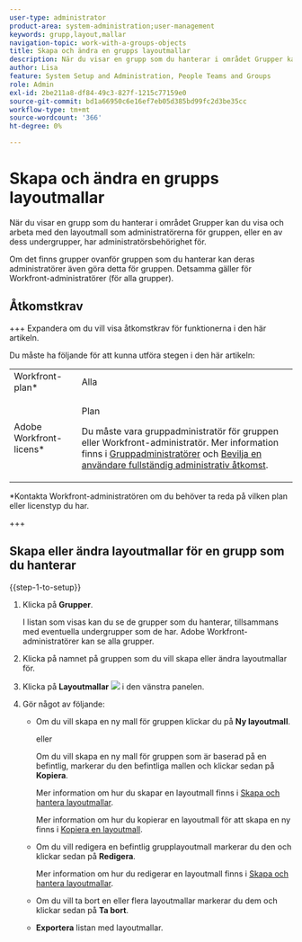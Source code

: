 ```yaml
---
user-type: administrator
product-area: system-administration;user-management
keywords: grupp,layout,mallar
navigation-topic: work-with-a-groups-objects
title: Skapa och ändra en grupps layoutmallar
description: När du visar en grupp som du hanterar i området Grupper kan du visa och arbeta med den layoutmall som administratörerna för gruppen, eller en av dess undergrupper, har administratörsbehörighet för.
author: Lisa
feature: System Setup and Administration, People Teams and Groups
role: Admin
exl-id: 2be211a8-df84-49c3-827f-1215c77159e0
source-git-commit: bd1a66950c6e16ef7eb05d385bd99fc2d3be35cc
workflow-type: tm+mt
source-wordcount: '366'
ht-degree: 0%

---
```


# Skapa och ändra en grupps layoutmallar

När du visar en grupp som du hanterar i området Grupper kan du visa och arbeta med den layoutmall som administratörerna för gruppen, eller en av dess undergrupper, har administratörsbehörighet för.

Om det finns grupper ovanför gruppen som du hanterar kan deras administratörer även göra detta för gruppen. Detsamma gäller för Workfront-administratörer (för alla grupper).

## Åtkomstkrav

+++ Expandera om du vill visa åtkomstkrav för funktionerna i den här artikeln.

Du måste ha följande för att kunna utföra stegen i den här artikeln:

<table style="table-layout:auto"> 
 <col> 
 <col> 
 <tbody> 
  <tr> 
   <td role="rowheader">Workfront-plan*</td> 
   <td>Alla</td> 
  </tr> 
  <tr> 
   <td role="rowheader">Adobe Workfront-licens*</td> 
   <td> <p>Plan </p> <p>Du måste vara gruppadministratör för gruppen eller Workfront-administratör. Mer information finns i <a href="../../../administration-and-setup/manage-groups/group-roles/group-administrators.md" class="MCXref xref">Gruppadministratörer</a> och <a href="../../../administration-and-setup/add-users/configure-and-grant-access/grant-a-user-full-administrative-access.md" class="MCXref xref">Bevilja en användare fullständig administrativ åtkomst</a>.</p> </td> 
  </tr> 
 </tbody> 
</table>

&#42;Kontakta Workfront-administratören om du behöver ta reda på vilken plan eller licenstyp du har.

+++

## Skapa eller ändra layoutmallar för en grupp som du hanterar

{{step-1-to-setup}}

1. Klicka på **Grupper**.

   I listan som visas kan du se de grupper som du hanterar, tillsammans med eventuella undergrupper som de har. Adobe Workfront-administratörer kan se alla grupper.

1. Klicka på namnet på gruppen som du vill skapa eller ändra layoutmallar för.
1. Klicka på **Layoutmallar** ![](assets/layout-templates-icon.png) i den vänstra panelen.

1. Gör något av följande:

   * Om du vill skapa en ny mall för gruppen klickar du på **Ny layoutmall**.

     eller

     Om du vill skapa en ny mall för gruppen som är baserad på en befintlig, markerar du den befintliga mallen och klickar sedan på **Kopiera**.

     Mer information om hur du skapar en layoutmall finns i [Skapa och hantera layoutmallar](../../../administration-and-setup/customize-workfront/use-layout-templates/create-and-manage-layout-templates.md).

     Mer information om hur du kopierar en layoutmall för att skapa en ny finns i [Kopiera en layoutmall](../../../administration-and-setup/customize-workfront/use-layout-templates/copy-a-layout-template.md).

   * Om du vill redigera en befintlig grupplayoutmall markerar du den och klickar sedan på **Redigera**.

     Mer information om hur du redigerar en layoutmall finns i [Skapa och hantera layoutmallar](../../../administration-and-setup/customize-workfront/use-layout-templates/create-and-manage-layout-templates.md).

   * Om du vill ta bort en eller flera layoutmallar markerar du dem och klickar sedan på **Ta bort**.
   * **Exportera** listan med layoutmallar.
